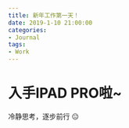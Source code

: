 ```yaml
---
title: 新年工作第一天！
date: 2019-1-10 21:00:00
categories:
- Journal
tags:
- Work
---
```


# 入手IPAD PRO啦~
冷静思考，逐步前行
:expressionless: 